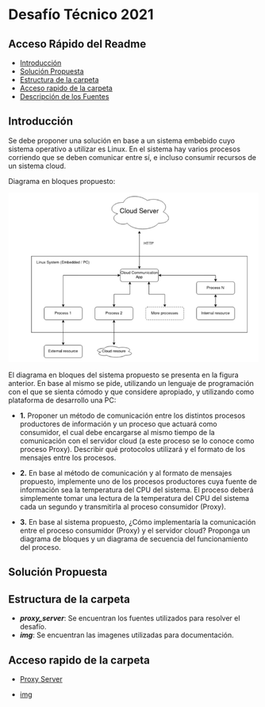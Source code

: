 # Desafío Técnico 2021

## Acceso Rápido del Readme

  - [Introducción](#introducción)
  - [Solución Propuesta](#solución-propuesta)
  - [Estructura de la carpeta](#estructura-de-la-carpeta)
  - [Acceso rapido de la carpeta](#acceso-rapido-de-la-carpeta)
  - [Descripción de los Fuentes](#descripción-de-los-fuentes)

## Introducción

Se debe proponer una solución en base a un sistema embebido cuyo sistema operativo a utilizar es Linux. En el sistema hay varios procesos corriendo que se deben comunicar entre sí, e incluso consumir recursos de un sistema cloud.

Diagrama en bloques propuesto:

![alt text](https://github.com/nicoriostaurasi/desafio_tecnico_mirgor/blob/main/img/diagrama_en_bloques.png?raw=true "Logo Title Text 1")

El diagrama en bloques del sistema propuesto se presenta en la figura anterior. En base al mismo se pide, utilizando un lenguaje de programación con el que se sienta cómodo y que considere apropiado, y utilizando como plataforma de desarrollo una PC:

* **1.** Proponer un método de comunicación entre los distintos procesos productores de información y un proceso que actuará como consumidor, el cual debe encargarse al mismo tiempo de la comunicación con el servidor cloud (a este proceso se lo conoce como proceso Proxy). Describir qué protocolos utilizará y el formato de los mensajes entre los procesos.

* **2.** En base al método de comunicación y al formato de mensajes propuesto, implemente uno de los procesos productores cuya fuente de información sea la temperatura del CPU del sistema. El proceso deberá simplemente tomar una lectura de la temperatura del CPU del sistema cada un segundo y transmitirla al proceso consumidor (Proxy). 

* **3.** En base al sistema propuesto, ¿Cómo implementaría la comunicación entre el proceso consumidor (Proxy) y el servidor cloud? Proponga un diagrama de bloques y un diagrama de secuencia del funcionamiento del proceso. 

## Solución Propuesta


## Estructura de la carpeta

* ***proxy_server***: Se encuentran los fuentes utilizados para resolver el desafío.
* ***img***: Se encuentran las imagenes utilizadas para documentación.

## Acceso rapido de la carpeta

* [Proxy Server](/proxy_server/)
  
* [img](/img/)
